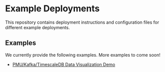 # Example Deployments

This repository contains deployment instructions and configuration files for different example deployments.

## Examples
We currently provide the following examples. More examples to come soon!

- [PMU/Kafka/TimescaleDB Data Visualization Demo](https://git-ce.rwth-aachen.de/acs/private/research/platone/wp2/example-deployments/-/tree/main/pmu-kafka-timescale-demo)